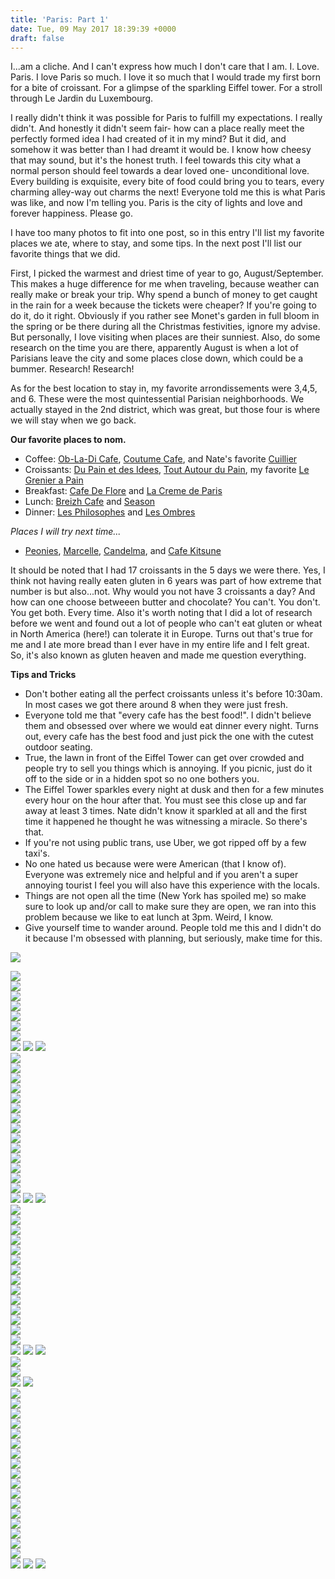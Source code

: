 ```yaml
---
title: 'Paris: Part 1'
date: Tue, 09 May 2017 18:39:39 +0000
draft: false
---
```


I...am a cliche. And I can't express how much I don't care that I am. I. Love. Paris. I love Paris so much. I love it so much that I would trade my first born for a bite of croissant. For a glimpse of the sparkling Eiffel tower. For a stroll through Le Jardin du Luxembourg.

I really didn't think it was possible for Paris to fulfill my expectations. I really didn't. And honestly it didn't seem fair- how can a place really meet the perfectly formed idea I had created of it in my mind? But it did, and somehow it was better than I had dreamt it would be. I know how cheesy that may sound, but it's the honest truth. I feel towards this city what a normal person should feel towards a dear loved one- unconditional love. Every building is exquisite, every bite of food could bring you to tears, every charming alley-way out charms the next! Everyone told me this is what Paris was like, and now I'm telling you. Paris is the city of lights and love and forever happiness. Please go.

I have too many photos to fit into one post, so in this entry I'll list my favorite places we ate, where to stay, and some tips. In the next post I'll list our favorite things that we did.

First, I picked the warmest and driest time of year to go, August/September. This makes a huge difference for me when traveling, because weather can really make or break your trip. Why spend a bunch of money to get caught in the rain for a week because the tickets were cheaper? If you're going to do it, do it right. Obviously if you rather see Monet's garden in full bloom in the spring or be there during all the Christmas festivities, ignore my advise. But personally, I love visiting when places are their sunniest. Also, do some research on the time you are there, apparently August is when a lot of Parisians leave the city and some places close down, which could be a bummer. Research! Research!

As for the best location to stay in, my favorite arrondissements were 3,4,5, and 6. These were the most quintessential Parisian neighborhoods. We actually stayed in the 2nd district, which was great, but those four is where we will stay when we go back.

**Our favorite places to nom.**

- Coffee: [Ob-La-Di Cafe](https://www.instagram.com/obladicafe/?hl=en), [Coutume Cafe](https://www.instagram.com/coutumecafe/?hl=en), and Nate's favorite [Cuillier](https://www.instagram.com/cuillierparis/?hl=en)
- Croissants: [Du Pain et des Idees](https://www.instagram.com/explore/locations/311941111/du-pain-et-des-idees/?hl=en), [Tout Autour du Pain](https://www.instagram.com/explore/locations/1024514350/tout-autour-du-pain/?hl=en), my favorite [Le Grenier a Pain](http://legrenierapain.com/)
- Breakfast: [Cafe De Flore](https://www.instagram.com/explore/locations/1034827136/cafe-de-flore/?hl=en) and [La Creme de Paris](https://www.instagram.com/explore/locations/930914381/la-creme-de-paris/?hl=en)
- Lunch: [Breizh Cafe](https://www.instagram.com/explore/locations/287190671/breizh-cafe/?hl=en) and [Season](https://www.instagram.com/seasonparis/?hl=en)
- Dinner: [Les Philosophes](https://www.instagram.com/explore/locations/340222/les-philosophes/?hl=en) and [Les Ombres](https://www.instagram.com/explore/locations/217214915/les-ombres/?hl=en)

_Places I will try next time..._

- [Peonies](https://www.instagram.com/peoniesparis/?hl=en), [Marcelle](https://www.instagram.com/restaurant_marcelle/?hl=en), [Candelma](https://www.instagram.com/candelmaparis/?hl=en), and [Cafe Kitsune](https://www.instagram.com/cafekitsune/?hl=en)

It should be noted that I had 17 croissants in the 5 days we were there. Yes, I think not having really eaten gluten in 6 years was part of how extreme that number is but also...not. Why would you not have 3 croissants a day? And how can one choose betweeen butter and chocolate? You can't. You don't. You get both. Every time. Also it's worth noting that I did a lot of research before we went and found out a lot of people who can't eat gluten or wheat in North America (here!) can tolerate it in Europe. Turns out that's true for me and I ate more bread than I ever have in my entire life and I felt great. So, it's also known as gluten heaven and made me question everything.

**Tips and Tricks**

- Don't bother eating all the perfect croissants unless it's before 10:30am. In most cases we got there around 8 when they were just fresh.
- Everyone told me that "every cafe has the best food!". I didn't believe them and obsessed over where we would eat dinner every night. Turns out, every cafe has the best food and just pick the one with the cutest outdoor seating.
- True, the lawn in front of the Eiffel Tower can get over crowded and people try to sell you things which is annoying. If you picnic, just do it off to the side or in a hidden spot so no one bothers you.
- The Eiffel Tower sparkles every night at dusk and then for a few minutes every hour on the hour after that. You must see this close up and far away at least 3 times. Nate didn't know it sparkled at all and the first time it happened he thought he was witnessing a miracle. So there's that.
- If you're not using public trans, use Uber, we got ripped off by a few taxi's.
- No one hated us because were were American (that I know of). Everyone was extremely nice and helpful and if you aren't a super annoying tourist I feel you will also have this experience with the locals.
- Things are not open all the time (New York has spoiled me) so make sure to look up and/or call to make sure they are open, we ran into this problem because we like to eat lunch at 3pm. Weird, I know.
- Give yourself time to wander around. People told me this and I didn't do it because I'm obsessed with planning, but seriously, make time for this.

![](https://djh82r8xhqebh.cloudfront.net/uploads/2017/05/Paris_Blog-10.jpg) <div class="flex-ns mhn2-ns mb3"> <div class="ph2-ns w-50-ns">![](https://djh82r8xhqebh.cloudfront.net/uploads/2017/05/Paris_Blog-11.jpg)</div> <div class="ph2-ns w-50-ns">![](https://djh82r8xhqebh.cloudfront.net/uploads/2017/05/Paris_Blog-7.jpg)</div> </div> <div class="flex-ns mhn2-ns mb3"> <div class="ph2-ns w-50-ns">![](https://djh82r8xhqebh.cloudfront.net/uploads/2017/05/Paris_Blog-4.jpg)</div> <div class="ph2-ns w-50-ns">![](https://djh82r8xhqebh.cloudfront.net/uploads/2017/05/Paris_Blog-9.jpg)</div> </div> ![](https://djh82r8xhqebh.cloudfront.net/uploads/2017/05/Paris_Blog-3.jpg) <div class="flex-ns mhn2-ns mb3"> <div class="ph2-ns w-50-ns">![](https://djh82r8xhqebh.cloudfront.net/uploads/2017/05/Paris_Blog-6.jpg)</div> <div class="ph2-ns w-50-ns">![](https://djh82r8xhqebh.cloudfront.net/uploads/2017/05/Paris_Blog-5.jpg)</div> </div> ![](https://djh82r8xhqebh.cloudfront.net/uploads/2017/05/Paris_Blog-1.jpg) ![](https://djh82r8xhqebh.cloudfront.net/uploads/2017/05/Paris_Blog-8.jpg) ![](https://djh82r8xhqebh.cloudfront.net/uploads/2017/05/Paris_Blog-17.jpg) <div class="flex-ns mhn2-ns mb3"> <div class="ph2-ns w-50-ns">![](https://djh82r8xhqebh.cloudfront.net/uploads/2017/05/Paris_Blog-24.jpg)</div> <div class="ph2-ns w-50-ns">![](https://djh82r8xhqebh.cloudfront.net/uploads/2017/05/Paris_Blog-27.jpg)</div> </div> ![](https://djh82r8xhqebh.cloudfront.net/uploads/2017/05/Paris_Blog-15.jpg) <div class="flex-ns mhn2-ns mb3"> <div class="ph2-ns w-50-ns">![](https://djh82r8xhqebh.cloudfront.net/uploads/2017/05/Paris_Blog-14.jpg)</div> <div class="ph2-ns w-50-ns">![](https://djh82r8xhqebh.cloudfront.net/uploads/2017/05/Paris_Blog-13.jpg)</div> </div> ![](https://djh82r8xhqebh.cloudfront.net/uploads/2017/05/Paris_Blog-18.jpg) <div class="flex-ns mhn2-ns mb3"> <div class="ph2-ns w-50-ns">![](https://djh82r8xhqebh.cloudfront.net/uploads/2017/05/Paris_Blog-26.jpg)</div> <div class="ph2-ns w-50-ns">![](https://djh82r8xhqebh.cloudfront.net/uploads/2017/05/Paris_Blog-19.jpg)</div> </div> ![](https://djh82r8xhqebh.cloudfront.net/uploads/2017/05/Paris_Blog-20.jpg) <div class="flex-ns mhn2-ns mb3"> <div class="ph2-ns w-50-ns">![](https://djh82r8xhqebh.cloudfront.net/uploads/2017/05/Paris_Blog-16.jpg)</div> <div class="ph2-ns w-50-ns">![](https://djh82r8xhqebh.cloudfront.net/uploads/2017/05/Paris_Blog-25.jpg)</div> </div> ![](https://djh82r8xhqebh.cloudfront.net/uploads/2017/05/Paris_Blog-30.jpg) <div class="flex-ns mhn2-ns mb3"> <div class="ph2-ns w-50-ns">![](https://djh82r8xhqebh.cloudfront.net/uploads/2017/05/Paris_Blog-28.jpg)</div> <div class="ph2-ns w-50-ns">![](https://djh82r8xhqebh.cloudfront.net/uploads/2017/05/Paris_Blog-29.jpg)</div> </div> ![](https://djh82r8xhqebh.cloudfront.net/uploads/2017/05/Paris_Blog-12.jpg) ![](https://djh82r8xhqebh.cloudfront.net/uploads/2017/05/Paris_Blogbw-31.jpg) ![](https://djh82r8xhqebh.cloudfront.net/uploads/2017/05/Paris_Blog-33.jpg) <div class="flex-ns mhn2-ns mb3"> <div class="ph2-ns w-50-ns">![](https://djh82r8xhqebh.cloudfront.net/uploads/2017/05/Paris_Blog-35.jpg)</div> <div class="ph2-ns w-50-ns">![](https://djh82r8xhqebh.cloudfront.net/uploads/2017/05/Paris_Blog-36.jpg)</div> </div> ![](https://djh82r8xhqebh.cloudfront.net/uploads/2017/05/Paris_Blog-37.jpg) <div class="flex-ns mhn2-ns mb3"> <div class="ph2-ns w-50-ns">![](https://djh82r8xhqebh.cloudfront.net/uploads/2017/05/Paris_Blog-32.jpg)</div> <div class="ph2-ns w-50-ns">![](https://djh82r8xhqebh.cloudfront.net/uploads/2017/05/Paris_Blog-41.jpg)</div> </div> ![](https://djh82r8xhqebh.cloudfront.net/uploads/2017/05/Paris_Blog-42.jpg) <div class="flex-ns mhn2-ns mb3"> <div class="ph2-ns w-50-ns">![](https://djh82r8xhqebh.cloudfront.net/uploads/2017/05/Paris_Blog-43.jpg)</div> <div class="ph2-ns w-50-ns">![](https://djh82r8xhqebh.cloudfront.net/uploads/2017/05/Paris_Blog-45.jpg)</div> </div> ![](https://djh82r8xhqebh.cloudfront.net/uploads/2017/05/Paris_Blog-44.jpg) <div class="flex-ns mhn2-ns mb3"> <div class="ph2-ns w-50-ns">![](https://djh82r8xhqebh.cloudfront.net/uploads/2017/05/Paris_Blog-46.jpg)</div> <div class="ph2-ns w-50-ns">![](https://djh82r8xhqebh.cloudfront.net/uploads/2017/05/Paris_Blog-83.jpg)</div> </div> ![](https://djh82r8xhqebh.cloudfront.net/uploads/2017/05/Paris_Blog-47.jpg) <div class="flex-ns mhn2-ns mb3"> <div class="ph2-ns w-50-ns">![](https://djh82r8xhqebh.cloudfront.net/uploads/2017/05/Paris_Blog-40.jpg)</div> <div class="ph2-ns w-50-ns">![](https://djh82r8xhqebh.cloudfront.net/uploads/2017/05/Paris_Blog-48.jpg)</div> </div> ![](https://djh82r8xhqebh.cloudfront.net/uploads/2017/05/Paris_Blog-38.jpg) ![](https://djh82r8xhqebh.cloudfront.net/uploads/2017/05/Paris_Blog-39.jpg) ![](https://djh82r8xhqebh.cloudfront.net/uploads/2017/05/Paris_Blog-51.jpg) <div class="flex-ns mhn2-ns mb3"> <div class="ph2-ns w-50-ns">![](https://djh82r8xhqebh.cloudfront.net/uploads/2017/05/Paris_Blog-50.jpg)</div> <div class="ph2-ns w-50-ns">![](https://djh82r8xhqebh.cloudfront.net/uploads/2017/05/Paris_Blog-49.jpg)</div> </div> ![](https://djh82r8xhqebh.cloudfront.net/uploads/2017/05/Paris_Blog-52.jpg) ![](https://djh82r8xhqebh.cloudfront.net/uploads/2017/05/Paris_Blog-54.jpg) <div class="flex-ns mhn2-ns mb3"> <div class="ph2-ns w-50-ns">![](https://djh82r8xhqebh.cloudfront.net/uploads/2017/05/Paris_Blog-53.jpg)</div> <div class="ph2-ns w-50-ns">![](https://djh82r8xhqebh.cloudfront.net/uploads/2017/05/Paris_Blog-56.jpg)</div> </div> ![](https://djh82r8xhqebh.cloudfront.net/uploads/2017/05/Paris_Blog-57.jpg) <div class="flex-ns mhn2-ns mb3"> <div class="ph2-ns w-50-ns">![](https://djh82r8xhqebh.cloudfront.net/uploads/2017/05/Paris_Blog-55.jpg)</div> <div class="ph2-ns w-50-ns">![](https://djh82r8xhqebh.cloudfront.net/uploads/2017/05/Paris_Blog-79.jpg)</div> </div> ![](https://djh82r8xhqebh.cloudfront.net/uploads/2017/05/Paris_Blog-58.jpg) <div class="flex-ns mhn2-ns mb3"> <div class="ph2-ns w-50-ns">![](https://djh82r8xhqebh.cloudfront.net/uploads/2017/05/Paris_Blog-62.jpg)</div> <div class="ph2-ns w-50-ns">![](https://djh82r8xhqebh.cloudfront.net/uploads/2017/05/Paris_Blog-69.jpg)</div> </div> ![](https://djh82r8xhqebh.cloudfront.net/uploads/2017/05/Paris_Blog-70.jpg) <div class="flex-ns mhn2-ns mb3"> <div class="ph2-ns w-50-ns">![](https://djh82r8xhqebh.cloudfront.net/uploads/2017/05/Paris_Blog-59.jpg)</div> <div class="ph2-ns w-50-ns">![](https://djh82r8xhqebh.cloudfront.net/uploads/2017/05/Paris_Blog-64.jpg)</div> </div> ![](https://djh82r8xhqebh.cloudfront.net/uploads/2017/05/Paris_Blog-63.jpg) <div class="flex-ns mhn2-ns mb3"> <div class="ph2-ns w-50-ns">![](https://djh82r8xhqebh.cloudfront.net/uploads/2017/05/Paris_Blog-71.jpg)</div> <div class="ph2-ns w-50-ns">![](https://djh82r8xhqebh.cloudfront.net/uploads/2017/05/Paris_Blog-67.jpg)</div> </div> ![](https://djh82r8xhqebh.cloudfront.net/uploads/2017/05/Paris_Blog-76.jpg) <div class="flex-ns mhn2-ns mb3"> <div class="ph2-ns w-50-ns">![](https://djh82r8xhqebh.cloudfront.net/uploads/2017/05/Paris_Blog-66.jpg)</div> <div class="ph2-ns w-50-ns">![](https://djh82r8xhqebh.cloudfront.net/uploads/2017/05/Paris_Blog-72.jpg)</div> </div> ![](https://djh82r8xhqebh.cloudfront.net/uploads/2017/05/Paris_Blog-73.jpg) ![](https://djh82r8xhqebh.cloudfront.net/uploads/2017/05/Paris_Blog-74.jpg) ![](https://djh82r8xhqebh.cloudfront.net/uploads/2017/05/Paris_Blog-78.jpg)